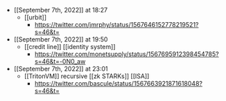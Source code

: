- [[September 7th, 2022]] at 18:27
    - [[urbit]]
        - https://twitter.com/jmrphy/status/1567646152778219521?s=46&t=
- [[September 7th, 2022]] at 19:50
    - [[credit line]] [[identity system]]
        - https://twitter.com/monetsupply/status/1567695912398454785?s=46&t=-0N0_aw
- [[September 7th, 2022]] at 23:01
    - [[TritonVM]] recursive [[zk STARKs]] [[ISA]]
        - https://twitter.com/bascule/status/1567663921871618048?s=46&t=
